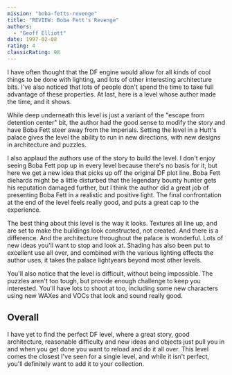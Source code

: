 ```yaml
---
mission: "boba-fetts-revenge"
title: "REVIEW: Boba Fett's Revenge"
authors: 
  - "Geoff Elliott"
date: 1997-02-08
rating: 4
classicRating: 98
---
```


I have often thought that the DF engine would allow for all kinds of cool things to be done with lighting, and lots of other interesting architecture bits. I've also noticed that lots of people don't spend the time to take full advantage of these properties. At last, here is a level whose author made the time, and it shows.

While deep underneath this level is just a variant of the "escape from detention center" bit, the author had the good sense to modify the story and have Boba Fett steer away from the Imperials. Setting the level in a Hutt's palace gives the level the ability to run in new directions, with new designs in architecture and puzzles.

I also applaud the authors use of the story to build the level. I don't enjoy seeing Boba Fett pop up in every level because there's no basis for it, but here we get a new idea that picks up off the original DF plot line. Boba Fett diehards might be a little disturbed that the legendary bounty hunter gets his reputation damaged further, but I think the author did a great job of presenting Boba Fett in a realistic and positive light. The final confrontation at the end of the level feels really good, and puts a great cap to the experience.

The best thing about this level is the way it looks. Textures all line up, and are set to make the buildings look constructed, not created. And there is a difference. And the architecture throughout the palace is wonderful. Lots of new ideas you'll want to stop and look at. Shading has also been put to excellent use all over, and combined with the various lighting effects the author uses, it takes the palace lightyears beyond most other levels.

You'll also notice that the level is difficult, without being impossible. The puzzles aren't too tough, but provide enough challenge to keep you interested. You'll have lots to shoot at too, including some new characters using new WAXes and VOCs that look and sound really good.

## Overall

I have yet to find the perfect DF level, where a great story, good architecture, reasonable difficulty and new ideas and objects just pull you in and when you get done you want to reload and do it all over. This level comes the closest I've seen for a single level, and while it isn't perfect, you'll definitely want to add it to your collection.